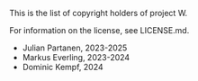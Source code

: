 This is the list of copyright holders of project W.

For information on the license, see LICENSE.md.

* Julian Partanen, 2023-2025
* Markus Everling, 2023-2024
* Dominic Kempf, 2024
